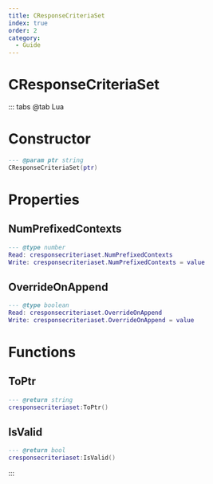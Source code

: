 ```yaml
---
title: CResponseCriteriaSet
index: true
order: 2
category:
  - Guide
---
```


# CResponseCriteriaSet

::: tabs
@tab Lua
# Constructor
```lua
--- @param ptr string
CResponseCriteriaSet(ptr)
```
# Properties
## NumPrefixedContexts 
```lua
--- @type number
Read: cresponsecriteriaset.NumPrefixedContexts
Write: cresponsecriteriaset.NumPrefixedContexts = value
```
## OverrideOnAppend 
```lua
--- @type boolean
Read: cresponsecriteriaset.OverrideOnAppend
Write: cresponsecriteriaset.OverrideOnAppend = value
```
# Functions
## ToPtr
```lua
--- @return string
cresponsecriteriaset:ToPtr()
```
## IsValid
```lua
--- @return bool
cresponsecriteriaset:IsValid()
```

:::
